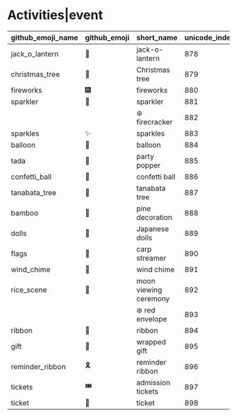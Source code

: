 # Activities|event

|github_emoji_name|github_emoji|short_name|unicode_index|
|---|---|---|---|
|jack_o_lantern|:jack_o_lantern:|jack-o-lantern|878|
|christmas_tree|:christmas_tree:|Christmas tree|879|
|fireworks|:fireworks:|fireworks|880|
|sparkler|:sparkler:|sparkler|881|
|||⊛ firecracker|882|
|sparkles|:sparkles:|sparkles|883|
|balloon|:balloon:|balloon|884|
|tada|:tada:|party popper|885|
|confetti_ball|:confetti_ball:|confetti ball|886|
|tanabata_tree|:tanabata_tree:|tanabata tree|887|
|bamboo|:bamboo:|pine decoration|888|
|dolls|:dolls:|Japanese dolls|889|
|flags|:flags:|carp streamer|890|
|wind_chime|:wind_chime:|wind chime|891|
|rice_scene|:rice_scene:|moon viewing ceremony|892|
|||⊛ red envelope|893|
|ribbon|:ribbon:|ribbon|894|
|gift|:gift:|wrapped gift|895|
|reminder_ribbon|:reminder_ribbon:|reminder ribbon|896|
|tickets|:tickets:|admission tickets|897|
|ticket|:ticket:|ticket|898|
